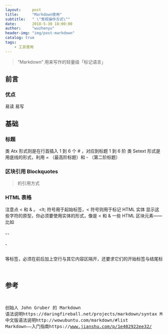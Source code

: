 ```yaml
---
layout:     post
title:      "Markdown使用"
subtitle:   " \"常规操作方式\""
date:       2018-5-30 18:00:00
author:     "wuzhenyu"
header-img: "img/post-markdown"
catalog: true
tags:
    - 工具使用
---
```


> “Markdown”
> 用来写作的轻量级「标记语言」

## 前言

### 优点
易读
易写

## 基础
### 标题
类 Atx 形式则是在行首插入 1 到 6 个 # ，对应到标题 1 到 6 阶
类 Setext 形式是用底线的形式，利用 = （最高阶标题）和 - （第二阶标题）

### 区块引用 Blockquotes
> 的引用方式

### HTML 表格
注意点
< 和 & 。 <lt; 符号用于起始标签，&lt; 符号则用于标记 HTML 实体
显示这些字符的原型，你必须要使用实体的形式，像是 &lt; 和 &amp;
一些 HTML 区块元素――比如 <div>、<table>、<pre>、<p> 等标签，必须在前后加上空行与其它内容区隔开，还要求它们的开始标签与结尾标签不能用制表符或空格来缩进。



## 参考
创始人 John Gruber 的 Markdown 语法说明https://daringfireball.net/projects/markdown/syntax
Markdown 中文版语法说明http://wowubuntu.com/markdown/#list
Markdown——入门指南https://www.jianshu.com/p/1e402922ee32/





